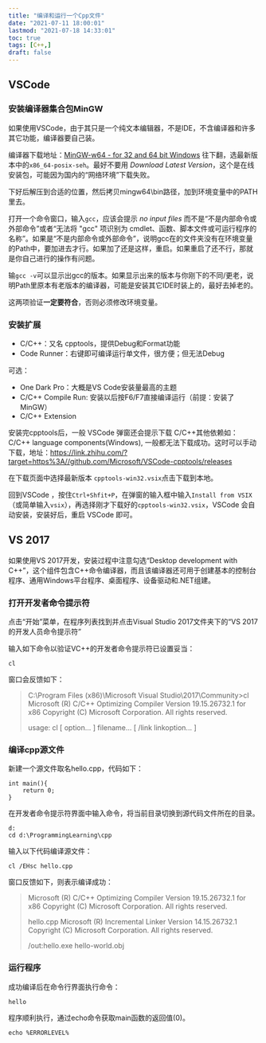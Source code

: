 ```yaml
---
title: "编译和运行一个Cpp文件"
date: "2021-07-11 18:00:01"
lastmod: "2021-07-18 14:33:01"
toc: true
tags: [C++,]
draft: false
---
```


<!--more-->
## VSCode
### 安装编译器集合包MinGW

如果使用VSCode，由于其只是一个纯文本编辑器，不是IDE，不含编译器和许多其它功能，编译器要自己装。

编译器下载地址：[MinGW-w64 - for 32 and 64 bit Windows](https://link.zhihu.com/?target=https%3A//sourceforge.net/projects/mingw-w64/files/) 往下翻，选最新版本中的`x86_64-posix-seh`。最好不要用 *Download Latest Version*，这个是在线安装包，可能因为国内的“网络环境”下载失败。

下好后解压到合适的位置，然后拷贝mingw64\bin路径，加到环境变量中的PATH里去。

打开一个命令窗口，输入`gcc`，应该会提示 *no input files* 而不是“不是内部命令或外部命令”或者“无法将 "gcc" 项识别为 cmdlet、函数、脚本文件或可运行程序的名称”。如果是“不是内部命令或外部命令”，说明gcc在的文件夹没有在环境变量的Path中，要加进去才行。如果加了还是这样，重启。如果重启了还不行，那就是你自己进行的操作有问题。

输`gcc -v`可以显示出gcc的版本。如果显示出来的版本与你刚下的不同/更老，说明Path里原本有老版本的编译器，可能是安装其它IDE时装上的，最好去掉老的。

这两项验证**一定要符合**，否则必须修改环境变量。



### 安装扩展

- C/C++：又名 cpptools，提供Debug和Format功能
- Code Runner：右键即可编译运行单文件，很方便；但无法Debug

可选：

- One Dark Pro：大概是VS Code安装量最高的主题
- C/C++ Compile Run: 安装以后按F6/F7直接编译运行（前提：安装了MinGW）
- C/C++ Extension

安装完cpptools后，一般 VSCode 弹窗还会提示下载 C/C++其他依赖如：C/C++ language components(Windows), 一般都无法下载成功。这时可以手动下载，地址：https://link.zhihu.com/?target=https%3A//github.com/Microsoft/VSCode-cpptools/releases

在下载页面中选择最新版本 `cpptools-win32.vsix`点击下载到本地。

回到VSCode ，按住`Ctrl+Shfit+P`，在弹窗的输入框中输入`Install from VSIX`（或简单输入`vsix`），再选择刚才下载好的`cpptools-win32.vsix`，VSCode 会自动安装，安装好后，重启 VSCode 即可。

## VS 2017

如果使用VS 2017开发，安装过程中注意勾选“Desktop development with C++”，这个组件包含C++命令编译器，而且该编译器还可用于创建基本的控制台程序、通用Windows平台程序、桌面程序、设备驱动和.NET组建。

### 打开开发者命令提示符

点击“开始”菜单，在程序列表找到并点击Visual Studio 2017文件夹下的“VS 2017的开发人员命令提示符”

输入如下命令以验证VC++的开发者命令提示符已设置妥当：
```
cl
```
窗口会反馈如下：
> C:\Program Files (x86)\Microsoft Visual Studio\2017\Community>cl
Microsoft (R) C/C++ Optimizing Compiler Version 19.15.26732.1 for x86
Copyright (C) Microsoft Corporation.  All rights reserved.
>
> usage: cl [ option... ] filename... [ /link linkoption... ]

### 编译cpp源文件

新建一个源文件取名hello.cpp，代码如下：
```
int main(){
	return 0;
}
```
在开发者命令提示符界面中输入命令，将当前目录切换到源代码文件所在的目录。

```
d:
cd d:\ProgrammingLearning\cpp
```

输入以下代码编译源文件：

```
cl /EHsc hello.cpp
```

窗口反馈如下，则表示编译成功：
> Microsoft (R) C/C++ Optimizing Compiler Version 19.15.26732.1 for x86
> Copyright (C) Microsoft Corporation.  All rights reserved.
>
> hello.cpp
Microsoft (R) Incremental Linker Version 14.15.26732.1
> Copyright (C) Microsoft Corporation.  All rights reserved.
>
> /out:hello.exe
>hello-world.obj

### 运行程序
成功编译后在命令行界面执行命令：
```
hello
```

程序顺利执行，通过echo命令获取main函数的返回值(0)。

```
echo %ERRORLEVEL% 
```